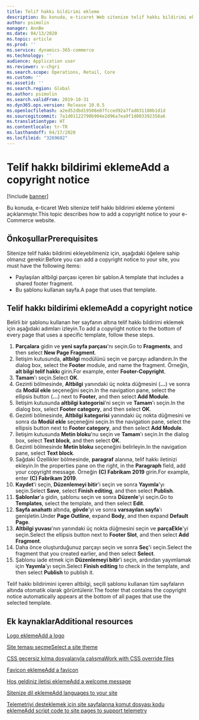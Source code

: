 ```yaml
---
title: Telif hakkı bildirimi ekleme
description: Bu konuda, e-ticaret Web sitenize telif hakkı bildirimi ekleme yöntemi açıklanmıştır.
author: psimolin
manager: AnnBe
ms.date: 04/13/2020
ms.topic: article
ms.prod: ''
ms.service: dynamics-365-commerce
ms.technology: ''
audience: Application user
ms.reviewer: v-chgri
ms.search.scope: Operations, Retail, Core
ms.custom: ''
ms.assetid: ''
ms.search.region: Global
ms.author: psimolin
ms.search.validFrom: 2019-10-31
ms.dyn365.ops.version: Release 10.0.5
ms.openlocfilehash: a2ed52dbd19508e07fcced92a7fad831180b1d1d
ms.sourcegitcommit: 7a1d01122790b904e2d96a7ea9f1d003392358a6
ms.translationtype: HT
ms.contentlocale: tr-TR
ms.lasthandoff: 04/17/2020
ms.locfileid: "3269602"
---
```

# <a name="add-a-copyright-notice"></a><span data-ttu-id="7dfd6-103">Telif hakkı bildirimi ekleme</span><span class="sxs-lookup"><span data-stu-id="7dfd6-103">Add a copyright notice</span></span>

[!include [banner](includes/banner.md)]

<span data-ttu-id="7dfd6-104">Bu konuda, e-ticaret Web sitenize telif hakkı bildirimi ekleme yöntemi açıklanmıştır.</span><span class="sxs-lookup"><span data-stu-id="7dfd6-104">This topic describes how to add a copyright notice to your e-Commerce website.</span></span>

## <a name="prerequisites"></a><span data-ttu-id="7dfd6-105">Önkoşullar</span><span class="sxs-lookup"><span data-stu-id="7dfd6-105">Prerequisites</span></span>

<span data-ttu-id="7dfd6-106">Sitenize telif hakkı bildirimi ekleyebilmeniz için, aşağıdaki öğelere sahip olmanız gerekir:</span><span class="sxs-lookup"><span data-stu-id="7dfd6-106">Before you can add a copyright notice to your site, you must have the following items:</span></span>

- <span data-ttu-id="7dfd6-107">Paylaşılan altbilgi parçası içeren bir şablon.</span><span class="sxs-lookup"><span data-stu-id="7dfd6-107">A template that includes a shared footer fragment.</span></span>
- <span data-ttu-id="7dfd6-108">Bu şablonu kullanan sayfa.</span><span class="sxs-lookup"><span data-stu-id="7dfd6-108">A page that uses that template.</span></span>

## <a name="add-a-copyright-notice"></a><span data-ttu-id="7dfd6-109">Telif hakkı bildirimi ekleme</span><span class="sxs-lookup"><span data-stu-id="7dfd6-109">Add a copyright notice</span></span>

<span data-ttu-id="7dfd6-110">Belirli bir şablonu kullanan her sayfanın altına telif hakkı bildirimi eklemek için aşağıdaki adımları izleyin.</span><span class="sxs-lookup"><span data-stu-id="7dfd6-110">To add a copyright notice to the bottom of every page that uses a specific template, follow these steps.</span></span>

1. <span data-ttu-id="7dfd6-111">**Parçalara** gidin ve **yeni sayfa parçası**'nı seçin.</span><span class="sxs-lookup"><span data-stu-id="7dfd6-111">Go to **Fragments**, and then select **New Page Fragment**.</span></span>
1. <span data-ttu-id="7dfd6-112">İletişim kutusunda, **altbilgi** modülünü seçin ve parçayı adlandırın.</span><span class="sxs-lookup"><span data-stu-id="7dfd6-112">In the dialog box, select the **Footer** module, and name the fragment.</span></span> <span data-ttu-id="7dfd6-113">Örneğin, **alt bilgi telif hakkı** girin.</span><span class="sxs-lookup"><span data-stu-id="7dfd6-113">For example, enter **Footer-Copyright**.</span></span>
1. <span data-ttu-id="7dfd6-114">**Tamam**'ı seçin.</span><span class="sxs-lookup"><span data-stu-id="7dfd6-114">Select **OK**.</span></span>
1. <span data-ttu-id="7dfd6-115">Gezinti bölmesinde, **Altbilgi** yanındaki üç nokta düğmesini (**...**) ve sonra da **Modül ekle** seçeneğini seçin.</span><span class="sxs-lookup"><span data-stu-id="7dfd6-115">In the navigation pane, select the ellipsis button (**...**) next to **Footer**, and then select **Add Module**.</span></span>
1. <span data-ttu-id="7dfd6-116">İletişim kutusunda **altbilgi kategorisi**'ni seçin ve **Tamam**'ı seçin.</span><span class="sxs-lookup"><span data-stu-id="7dfd6-116">In the dialog box, select **Footer category**, and then select **OK**.</span></span>
1. <span data-ttu-id="7dfd6-117">Gezinti bölmesinde, **Altbilgi kategorisi** yanındaki üç nokta düğmesini ve sonra da **Modül ekle** seçeneğini seçin.</span><span class="sxs-lookup"><span data-stu-id="7dfd6-117">In the navigation pane, select the ellipsis button next to **Footer category**, and then select **Add Module**.</span></span>
1. <span data-ttu-id="7dfd6-118">İletişim kutusunda **Metin bloku**'nu seçin ve **Tamam**'ı seçin.</span><span class="sxs-lookup"><span data-stu-id="7dfd6-118">In the dialog box, select **Text block**, and then select **OK**.</span></span>
1. <span data-ttu-id="7dfd6-119">Gezinti bölmesinde **Metin bloku** seçeneğini belirleyin.</span><span class="sxs-lookup"><span data-stu-id="7dfd6-119">In the navigation pane, select **Text block**.</span></span>
1. <span data-ttu-id="7dfd6-120">Sağdaki Özellikler bölmesinde, **paragraf** alanına, telif hakkı iletinizi ekleyin.</span><span class="sxs-lookup"><span data-stu-id="7dfd6-120">In the properties pane on the right, in the **Paragraph** field, add your copyright message.</span></span> <span data-ttu-id="7dfd6-121">Örneğin **(C) Fabrikam 2019** girin.</span><span class="sxs-lookup"><span data-stu-id="7dfd6-121">For example, enter **(C) Fabrikam 2019**.</span></span>
1. <span data-ttu-id="7dfd6-122">**Kaydet**'i seçin, **Düzenlemeyi bitir**'i seçin ve sonra **Yayımla**'yı seçin.</span><span class="sxs-lookup"><span data-stu-id="7dfd6-122">Select **Save**, select **Finish editing**, and then select **Publish**.</span></span>
1. <span data-ttu-id="7dfd6-123">**Şablonlar**'a gidin, şablonu seçin ve sonra **Düzenle**'yi seçin.</span><span class="sxs-lookup"><span data-stu-id="7dfd6-123">Go to **Templates**, select the template, and then select **Edit**.</span></span>
1. <span data-ttu-id="7dfd6-124">**Sayfa anahattı** altında, **gövde**'yi ve sonra **varsayılan sayfa**'ı genişletin.</span><span class="sxs-lookup"><span data-stu-id="7dfd6-124">Under **Page Outline**, expand **Body**, and then expand **Default Page**.</span></span>
1. <span data-ttu-id="7dfd6-125">**Altbilgi yuvası**'nın yanındaki üç nokta düğmesini seçin ve **parçaEkle**'yi seçin.</span><span class="sxs-lookup"><span data-stu-id="7dfd6-125">Select the ellipsis button next to **Footer Slot**, and then select **Add Fragment**.</span></span>
1. <span data-ttu-id="7dfd6-126">Daha önce oluşturduğunuz parçayı seçin ve sonra **Seç**'i seçin.</span><span class="sxs-lookup"><span data-stu-id="7dfd6-126">Select the fragment that you created earlier, and then select **Select**.</span></span>
1. <span data-ttu-id="7dfd6-127">Şablonu iade etmek için **Düzenlemeyi bitir**'i seçin, ardından yayımlamak için **Yayımla**'yı seçin.</span><span class="sxs-lookup"><span data-stu-id="7dfd6-127">Select **Finish editing** to check in the template, and then select **Publish** to publish it.</span></span>

<span data-ttu-id="7dfd6-128">Telif hakkı bildirimini içeren altbilgi, seçili şablonu kullanan tüm sayfaların altında otomatik olarak görüntülenir.</span><span class="sxs-lookup"><span data-stu-id="7dfd6-128">The footer that contains the copyright notice automatically appears at the bottom of all pages that use the selected template.</span></span>

## <a name="additional-resources"></a><span data-ttu-id="7dfd6-129">Ek kaynaklar</span><span class="sxs-lookup"><span data-stu-id="7dfd6-129">Additional resources</span></span>

[<span data-ttu-id="7dfd6-130">Logo ekleme</span><span class="sxs-lookup"><span data-stu-id="7dfd6-130">Add a logo</span></span>](add-logo.md)

[<span data-ttu-id="7dfd6-131">Site teması seçme</span><span class="sxs-lookup"><span data-stu-id="7dfd6-131">Select a site theme</span></span>](select-site-theme.md)

[<span data-ttu-id="7dfd6-132">CSS geçersiz kılma dosyalarıyla çalışma</span><span class="sxs-lookup"><span data-stu-id="7dfd6-132">Work with CSS override files</span></span>](css-override-files.md)

[<span data-ttu-id="7dfd6-133">Favicon ekleme</span><span class="sxs-lookup"><span data-stu-id="7dfd6-133">Add a favicon</span></span>](add-favicon.md)

[<span data-ttu-id="7dfd6-134">Hoş geldiniz iletisi ekleme</span><span class="sxs-lookup"><span data-stu-id="7dfd6-134">Add a welcome message</span></span>](add-welcome-message.md)

[<span data-ttu-id="7dfd6-135">Sitenize dil ekleme</span><span class="sxs-lookup"><span data-stu-id="7dfd6-135">Add languages to your site</span></span>](add-languages-to-site.md)

[<span data-ttu-id="7dfd6-136">Telemetriyi desteklemek için site sayfalarına komut dosyası kodu ekleme</span><span class="sxs-lookup"><span data-stu-id="7dfd6-136">Add script code to site pages to support telemetry</span></span>](add-telemetry.md)


